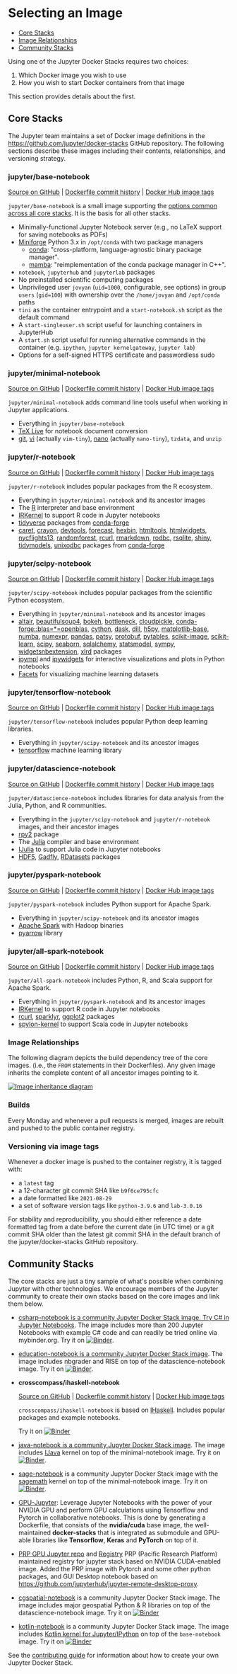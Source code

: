 # Selecting an Image

- [Core Stacks](#core-stacks)
- [Image Relationships](#image-relationships)
- [Community Stacks](#community-stacks)

Using one of the Jupyter Docker Stacks requires two choices:

1. Which Docker image you wish to use
2. How you wish to start Docker containers from that image

This section provides details about the first.

## Core Stacks

The Jupyter team maintains a set of Docker image definitions in the <https://github.com/jupyter/docker-stacks> GitHub repository.
The following sections describe these images including their contents, relationships, and versioning strategy.

### jupyter/base-notebook

[Source on GitHub](https://github.com/jupyter/docker-stacks/tree/master/base-notebook) |
[Dockerfile commit history](https://github.com/jupyter/docker-stacks/commits/master/base-notebook/Dockerfile) |
[Docker Hub image tags](https://hub.docker.com/r/jupyter/base-notebook/tags/)

`jupyter/base-notebook` is a small image supporting the [options common across all core stacks](common.md).
It is the basis for all other stacks.

- Minimally-functional Jupyter Notebook server (e.g., no LaTeX support for saving notebooks as PDFs)
- [Miniforge](https://github.com/conda-forge/miniforge) Python 3.x in `/opt/conda` with two package managers
  - [conda](https://github.com/conda/conda): "cross-platform, language-agnostic binary package manager".
  - [mamba](https://github.com/mamba-org/mamba): "reimplementation of the conda package manager in C++".
- `notebook`, `jupyterhub` and `jupyterlab` packages
- No preinstalled scientific computing packages
- Unprivileged user `jovyan` (`uid=1000`, configurable, see options) in group `users` (`gid=100`)
  with ownership over the `/home/jovyan` and `/opt/conda` paths
- `tini` as the container entrypoint and a `start-notebook.sh` script as the default command
- A `start-singleuser.sh` script useful for launching containers in JupyterHub
- A `start.sh` script useful for running alternative commands in the container (e.g. `ipython`, `jupyter kernelgateway`, `jupyter lab`)
- Options for a self-signed HTTPS certificate and passwordless sudo

### jupyter/minimal-notebook

[Source on GitHub](https://github.com/jupyter/docker-stacks/tree/master/minimal-notebook) |
[Dockerfile commit history](https://github.com/jupyter/docker-stacks/commits/master/minimal-notebook/Dockerfile) |
[Docker Hub image tags](https://hub.docker.com/r/jupyter/minimal-notebook/tags/)

`jupyter/minimal-notebook` adds command line tools useful when working in Jupyter applications.

- Everything in `jupyter/base-notebook`
- [TeX Live](https://www.tug.org/texlive/) for notebook document conversion
- [git](https://git-scm.com/),
  [vi](https://www.vim.org) (actually `vim-tiny`),
  [nano](https://www.nano-editor.org/) (actually `nano-tiny`), `tzdata`, and `unzip`

### jupyter/r-notebook

[Source on GitHub](https://github.com/jupyter/docker-stacks/tree/master/r-notebook) |
[Dockerfile commit history](https://github.com/jupyter/docker-stacks/commits/master/r-notebook/Dockerfile) |
[Docker Hub image tags](https://hub.docker.com/r/jupyter/r-notebook/tags/)

`jupyter/r-notebook` includes popular packages from the R ecosystem.

- Everything in `jupyter/minimal-notebook` and its ancestor images
- The [R](https://www.r-project.org/) interpreter and base environment
- [IRKernel](https://irkernel.github.io/) to support R code in Jupyter notebooks
- [tidyverse](https://www.tidyverse.org/)
  packages from [conda-forge](https://conda-forge.org/feedstock-outputs/index.html)
- [caret](https://topepo.github.io/caret/index.html),
  [crayon](https://cran.r-project.org/web/packages/crayon/index.html),
  [devtools](https://cran.r-project.org/web/packages/devtools/index.html),
  [forecast](https://cran.r-project.org/web/packages/forecast/index.html),
  [hexbin](https://cran.r-project.org/web/packages/hexbin/index.html),
  [htmltools](https://cran.r-project.org/web/packages/htmltools/index.html),
  [htmlwidgets](https://www.htmlwidgets.org),
  [nycflights13](https://cran.r-project.org/web/packages/nycflights13/index.html),
  [randomforest](https://cran.r-project.org/web/packages/randomForest/index.html),
  [rcurl](https://cran.r-project.org/web/packages/RCurl/index.html),
  [rmarkdown](https://rmarkdown.rstudio.com),
  [rodbc](https://cran.r-project.org/web/packages/RODBC/index.html),
  [rsqlite](https://cran.r-project.org/web/packages/RSQLite/index.html),
  [shiny](https://shiny.rstudio.com/),
  [tidymodels](https://www.tidymodels.org/),
  [unixodbc](http://www.unixodbc.org)
  packages from [conda-forge](https://conda-forge.org/feedstock-outputs/index.html)

### jupyter/scipy-notebook

[Source on GitHub](https://github.com/jupyter/docker-stacks/tree/master/scipy-notebook) |
[Dockerfile commit history](https://github.com/jupyter/docker-stacks/commits/master/scipy-notebook/Dockerfile) |
[Docker Hub image tags](https://hub.docker.com/r/jupyter/scipy-notebook/tags/)

`jupyter/scipy-notebook` includes popular packages from the scientific Python ecosystem.

- Everything in `jupyter/minimal-notebook` and its ancestor images
- [altair](https://altair-viz.github.io),
  [beautifulsoup4](https://www.crummy.com/software/BeautifulSoup/),
  [bokeh](https://docs.bokeh.org/en/latest/),
  [bottleneck](https://bottleneck.readthedocs.io/en/latest/),
  [cloudpickle](https://github.com/cloudpipe/cloudpickle),
  [conda-forge::blas=\*=openblas](https://www.openblas.net),
  [cython](https://cython.org),
  [dask](https://dask.org/),
  [dill](https://pypi.org/project/dill/),
  [h5py](https://www.h5py.org),
  [matplotlib-base](https://matplotlib.org/),
  [numba](https://numba.pydata.org/),
  [numexpr](https://github.com/pydata/numexpr),
  [pandas](https://pandas.pydata.org/),
  [patsy](https://patsy.readthedocs.io/en/latest/),
  [protobuf](https://developers.google.com/protocol-buffers/docs/pythontutorial),
  [pytables](https://www.pytables.org/),
  [scikit-image](https://scikit-image.org),
  [scikit-learn](https://scikit-learn.org/stable/),
  [scipy](https://www.scipy.org/),
  [seaborn](https://seaborn.pydata.org/),
  [sqlalchemy](https://www.sqlalchemy.org/),
  [statsmodel](https://www.statsmodels.org/stable/index.html),
  [sympy](https://www.sympy.org/en/index.html),
  [widgetsnbextension](https://ipywidgets.readthedocs.io/en/latest/user_install.html#installing-in-classic-jupyter-notebook),
  [xlrd](https://www.python-excel.org)
  packages
- [ipympl](https://github.com/matplotlib/ipympl) and
  [ipywidgets](https://ipywidgets.readthedocs.io/en/stable/)
  for interactive visualizations and plots in Python notebooks
- [Facets](https://github.com/PAIR-code/facets)
  for visualizing machine learning datasets

### jupyter/tensorflow-notebook

[Source on GitHub](https://github.com/jupyter/docker-stacks/tree/master/tensorflow-notebook) |
[Dockerfile commit history](https://github.com/jupyter/docker-stacks/commits/master/tensorflow-notebook/Dockerfile) |
[Docker Hub image tags](https://hub.docker.com/r/jupyter/tensorflow-notebook/tags/)

`jupyter/tensorflow-notebook` includes popular Python deep learning libraries.

- Everything in `jupyter/scipy-notebook` and its ancestor images
- [tensorflow](https://www.tensorflow.org/) machine learning library

### jupyter/datascience-notebook

[Source on GitHub](https://github.com/jupyter/docker-stacks/tree/master/datascience-notebook) |
[Dockerfile commit history](https://github.com/jupyter/docker-stacks/commits/master/datascience-notebook/Dockerfile) |
[Docker Hub image tags](https://hub.docker.com/r/jupyter/datascience-notebook/tags/)

`jupyter/datascience-notebook` includes libraries for data analysis from the Julia, Python, and R
communities.

- Everything in the `jupyter/scipy-notebook` and `jupyter/r-notebook` images, and their ancestor
  images
- [rpy2](https://rpy2.github.io/doc/latest/html/index.html) package
- The [Julia](https://julialang.org/) compiler and base environment
- [IJulia](https://github.com/JuliaLang/IJulia.jl) to support Julia code in Jupyter notebooks
- [HDF5](https://github.com/JuliaIO/HDF5.jl),
  [Gadfly](https://gadflyjl.org/stable/),
  [RDatasets](https://github.com/JuliaStats/RDatasets.jl)
  packages

### jupyter/pyspark-notebook

[Source on GitHub](https://github.com/jupyter/docker-stacks/tree/master/pyspark-notebook) |
[Dockerfile commit history](https://github.com/jupyter/docker-stacks/commits/master/pyspark-notebook/Dockerfile) |
[Docker Hub image tags](https://hub.docker.com/r/jupyter/pyspark-notebook/tags/)

`jupyter/pyspark-notebook` includes Python support for Apache Spark.

- Everything in `jupyter/scipy-notebook` and its ancestor images
- [Apache Spark](https://spark.apache.org/) with Hadoop binaries
- [pyarrow](https://arrow.apache.org/docs/python/) library

### jupyter/all-spark-notebook

[Source on GitHub](https://github.com/jupyter/docker-stacks/tree/master/all-spark-notebook) |
[Dockerfile commit history](https://github.com/jupyter/docker-stacks/commits/master/all-spark-notebook/Dockerfile) |
[Docker Hub image tags](https://hub.docker.com/r/jupyter/all-spark-notebook/tags/)

`jupyter/all-spark-notebook` includes Python, R, and Scala support for Apache Spark.

- Everything in `jupyter/pyspark-notebook` and its ancestor images
- [IRKernel](https://irkernel.github.io/) to support R code in Jupyter notebooks
- [rcurl](https://cran.r-project.org/web/packages/RCurl/index.html),
  [sparklyr](https://spark.rstudio.com),
  [ggplot2](https://ggplot2.tidyverse.org)
  packages
- [spylon-kernel](https://github.com/vericast/spylon-kernel) to support Scala code in Jupyter notebooks

### Image Relationships

The following diagram depicts the build dependency tree of the core images. (i.e., the `FROM` statements in their Dockerfiles).
Any given image inherits the complete content of all ancestor images pointing to it.

[![Image inheritance
diagram](../images/inherit.svg)](http://interactive.blockdiag.com/?compression=deflate&src=eJyFzTEPgjAQhuHdX9Gws5sQjGzujsaYKxzmQrlr2msMGv-71K0srO_3XGud9NNA8DSfgzESCFlBSdi0xkvQAKTNugw4QnL6GIU10hvX-Zh7Z24OLLq2SjaxpvP10lX35vCf6pOxELFmUbQiUz4oQhYzMc3gCrRt2cWe_FKosmSjyFHC6OS1AwdQWCtyj7sfh523_BI9hKlQ25YdOFdv5fcH0kiEMA)

### Builds

Every Monday and whenever a pull requests is merged, images are rebuilt and pushed to the public container registry.

### Versioning via image tags

Whenever a docker image is pushed to the container registry, it is tagged with:

- a `latest` tag
- a 12-character git commit SHA like `b9f6ce795cfc`
- a date formatted like `2021-08-29`
- a set of software version tags like `python-3.9.6` and `lab-3.0.16`

For stability and reproducibility, you should either reference a date formatted
tag from a date before the current date (in UTC time) or a git commit SHA older
than the latest git commit SHA in the default branch of the
jupyter/docker-stacks GitHub repository.

## Community Stacks

The core stacks are just a tiny sample of what's possible when combining Jupyter with other
technologies.
We encourage members of the Jupyter community to create their own stacks based on the
core images and link them below.

- [csharp-notebook is a community Jupyter Docker Stack image. Try C# in Jupyter Notebooks](https://github.com/tlinnet/csharp-notebook).
  The image includes more than 200 Jupyter Notebooks with example C# code and can readily be tried online via mybinder.org.
  Try it on [![Binder](https://mybinder.org/badge_logo.svg)](https://mybinder.org/v2/gh/tlinnet/csharp-notebook/master).

- [education-notebook is a community Jupyter Docker Stack image](https://github.com/umsi-mads/education-notebook).
  The image includes nbgrader and RISE on top of the datascience-notebook image.
  Try it on [![Binder](https://mybinder.org/badge_logo.svg)](https://mybinder.org/v2/gh/umsi-mads/education-notebook/master).

- **crosscompass/ihaskell-notebook**

  [Source on GitHub](https://github.com/jamesdbrock/ihaskell-notebook) |
  [Dockerfile commit history](https://github.com/jamesdbrock/ihaskell-notebook/commits/master/Dockerfile) |
  [Docker Hub image tags](https://hub.docker.com/r/crosscompass/ihaskell-notebook/tags)

  `crosscompass/ihaskell-notebook` is based on [IHaskell](https://github.com/gibiansky/IHaskell).
  Includes popular packages and example notebooks.

  Try it on [![Binder](https://mybinder.org/badge_logo.svg)](https://mybinder.org/v2/gh/jamesdbrock/learn-you-a-haskell-notebook/master?urlpath=lab/tree/ihaskell_examples/ihaskell/IHaskell.ipynb)

- [java-notebook is a community Jupyter Docker Stack image](https://github.com/jbindinga/java-notebook).
  The image includes [IJava](https://github.com/SpencerPark/IJava) kernel on top of the minimal-notebook image.
  Try it on [![Binder](https://mybinder.org/badge_logo.svg)](https://mybinder.org/v2/gh/jbindinga/java-notebook/master).

- [sage-notebook](https://github.com/sharpTrick/sage-notebook)
  is a community Jupyter Docker Stack image with the [sagemath](https://www.sagemath.org) kernel on top of the minimal-notebook image.
  Try it on [![Binder](https://mybinder.org/badge_logo.svg)](https://mybinder.org/v2/gh/sharpTrick/sage-notebook/master).

- [GPU-Jupyter](https://github.com/iot-salzburg/gpu-jupyter/): Leverage Jupyter Notebooks with the
  power of your NVIDIA GPU and perform GPU calculations using Tensorflow and Pytorch in collaborative notebooks.
  This is done by generating a Dockerfile, that consists of the **nvidia/cuda** base image,
  the well-maintained **docker-stacks** that is integrated as submodule and
  GPU-able libraries like **Tensorflow**, **Keras** and **PyTorch** on top of it.

- [PRP GPU Jupyter repo](https://gitlab.nautilus.optiputer.net/prp/jupyter-stack/-/tree/prp) and [Registry](https://gitlab.nautilus.optiputer.net/prp/jupyter-stack/container_registry)
  PRP (Pacific Research Platform) maintained registry for jupyter stack based on NVIDIA CUDA-enabled image.
  Added the PRP image with Pytorch and some other python packages, and GUI Desktop notebook based on <https://github.com/jupyterhub/jupyter-remote-desktop-proxy>.

- [cgspatial-notebook](https://github.com/SCiO-systems/cgspatial-notebook) is a community Jupyter Docker Stack image.
  The image includes major geospatial Python & R libraries on top of the datascience-notebook image.
  Try it on [![Binder](https://mybinder.org/badge_logo.svg)](https://mybinder.org/v2/gh/SCiO-systems/cgspatial-notebook/master)

- [kotlin-notebook](https://github.com/knonm/kotlin-notebook) is a community Jupyter Docker Stack image.
  The image includes [Kotlin kernel for Jupyter/IPython](https://github.com/Kotlin/kotlin-jupyter) on top of the
  `base-notebook` image.
  Try it on [![Binder](https://mybinder.org/badge_logo.svg)](https://mybinder.org/v2/gh/knonm/kotlin-notebook/main)

See the [contributing guide](../contributing/stacks.md) for information about how to create your own
Jupyter Docker Stack.
